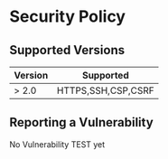 # Security Policy

## Supported Versions



| Version | Supported          |
| ------- | ------------------ |
| > 2.0   | HTTPS,SSH,CSP,CSRF |



## Reporting a Vulnerability

No Vulnerability TEST yet
